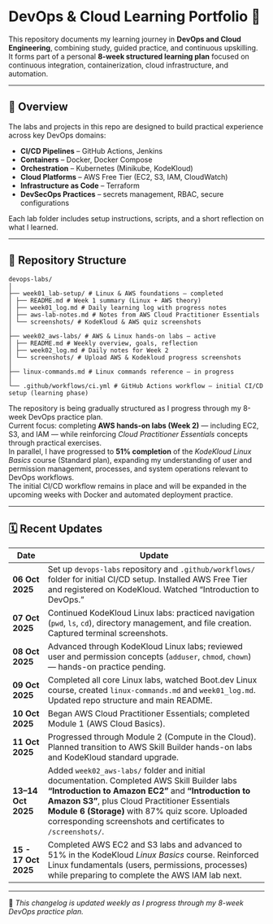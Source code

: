 # DevOps & Cloud Learning Portfolio 🧰  

This repository documents my learning journey in **DevOps and Cloud Engineering**, combining study, guided practice, and continuous upskilling.  
It forms part of a personal **8-week structured learning plan** focused on continuous integration, containerization, cloud infrastructure, and automation.

---

## 🚀 Overview

The labs and projects in this repo are designed to build practical experience across key DevOps domains:

- **CI/CD Pipelines** – GitHub Actions, Jenkins  
- **Containers** – Docker, Docker Compose  
- **Orchestration** – Kubernetes (Minikube, KodeKloud)  
- **Cloud Platforms** – AWS Free Tier (EC2, S3, IAM, CloudWatch)  
- **Infrastructure as Code** – Terraform  
- **DevSecOps Practices** – secrets management, RBAC, secure configurations  

Each lab folder includes setup instructions, scripts, and a short reflection on what I learned.

---

## 📁 Repository Structure

```
devops-labs/
│
├── week01_lab-setup/ # Linux & AWS foundations – completed
│ ├── README.md # Week 1 summary (Linux + AWS theory)
│ ├── week01_log.md # Daily learning log with progress notes
│ ├── aws-lab-notes.md # Notes from AWS Cloud Practitioner Essentials
│ └── screenshots/ # KodeKloud & AWS quiz screenshots
│
├── week02_aws-labs/ # AWS & Linux hands-on labs – active
│ ├── README.md # Weekly overview, goals, reflection
│ ├── week02_log.md # Daily notes for Week 2
│ └── screenshots/ # Upload AWS & Kodekloud progress screenshots
│
├── linux-commands.md # Linux commands reference – in progress
│
└── .github/workflows/ci.yml # GitHub Actions workflow – initial CI/CD setup (learning phase)

```

The repository is being gradually structured as I progress through my 8-week DevOps practice plan.  
Current focus: completing **AWS hands-on labs (Week 2)** — including EC2, S3, and IAM — while reinforcing *Cloud Practitioner Essentials* concepts through practical exercises.  
In parallel, I have progressed to **51% completion** of the *KodeKloud Linux Basics* course (Standard plan), expanding my understanding of user and permission management, processes, and system operations relevant to DevOps workflows.  
The initial CI/CD workflow remains in place and will be expanded in the upcoming weeks with Docker and automated deployment practice.


---


## 🗓️ Recent Updates

| Date | Update |
|------|---------|
| **06 Oct 2025** | Set up `devops-labs` repository and `.github/workflows/` folder for initial CI/CD setup. Installed AWS Free Tier and registered on KodeKloud. Watched “Introduction to DevOps.” |
| **07 Oct 2025** | Continued KodeKloud Linux labs: practiced navigation (`pwd`, `ls`, `cd`), directory management, and file creation. Captured terminal screenshots. |
| **08 Oct 2025** | Advanced through KodeKloud Linux labs; reviewed user and permission concepts (`adduser`, `chmod`, `chown`) — hands-on practice pending. |
| **09 Oct 2025** | Completed all core Linux labs, watched Boot.dev Linux course, created `linux-commands.md` and `week01_log.md`. Updated repo structure and main README. |
| **10 Oct 2025** | Began AWS Cloud Practitioner Essentials; completed Module 1 (AWS Cloud Basics). |
| **11 Oct 2025** | Progressed through Module 2 (Compute in the Cloud). Planned transition to AWS Skill Builder hands-on labs and KodeKloud standard upgrade. |
| **13–14 Oct 2025** | Added `week02_aws-labs/` folder and initial documentation. Completed AWS Skill Builder labs **“Introduction to Amazon EC2”** and **“Introduction to Amazon S3”**, plus Cloud Practitioner Essentials **Module 6 (Storage)** with 87% quiz score. Uploaded corresponding screenshots and certificates to `/screenshots/`. |
| **15 - 17 Oct 2025** | Completed AWS EC2 and S3 labs and advanced to 51% in the KodeKloud *Linux Basics* course. Reinforced Linux fundamentals (users, permissions, processes) while preparing to complete the AWS IAM lab next. |

---

🧭 *This changelog is updated weekly as I progress through my 8-week DevOps practice plan.*



